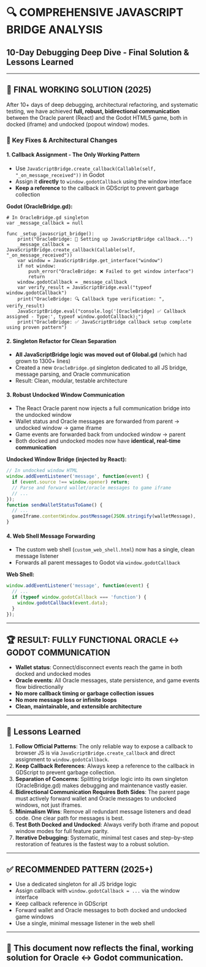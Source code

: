 # 🔍 COMPREHENSIVE JAVASCRIPT BRIDGE ANALYSIS
## 10-Day Debugging Deep Dive - Final Solution & Lessons Learned

---

## 🎉 FINAL WORKING SOLUTION (2025)

After 10+ days of deep debugging, architectural refactoring, and systematic testing, we have achieved **full, robust, bidirectional communication** between the Oracle parent (React) and the Godot HTML5 game, both in docked (iframe) and undocked (popout window) modes.

### 🚀 **Key Fixes & Architectural Changes**

#### 1. **Callback Assignment - The Only Working Pattern**
- Use `JavaScriptBridge.create_callback(Callable(self, "_on_message_received"))` in Godot
- Assign it **directly** to `window.godotCallback` using the window interface
- **Keep a reference** to the callback in GDScript to prevent garbage collection

**Godot (OracleBridge.gd):**
```gdscript
# In OracleBridge.gd singleton
var _message_callback = null

func _setup_javascript_bridge():
    print("OracleBridge: 🔧 Setting up JavaScriptBridge callback...")
    _message_callback = JavaScriptBridge.create_callback(Callable(self, "_on_message_received"))
    var window = JavaScriptBridge.get_interface("window")
    if not window:
        push_error("OracleBridge: ❌ Failed to get window interface")
        return
    window.godotCallback = _message_callback
    var verify_result = JavaScriptBridge.eval("typeof window.godotCallback")
    print("OracleBridge: 🔍 Callback type verification: ", verify_result)
    JavaScriptBridge.eval("console.log('[OracleBridge] ✅ Callback assigned - Type:', typeof window.godotCallback);")
    print("OracleBridge: ✅ JavaScriptBridge callback setup complete using proven pattern")
```

#### 2. **Singleton Refactor for Clean Separation**
- **All JavaScriptBridge logic was moved out of Global.gd** (which had grown to 1300+ lines)
- Created a new `OracleBridge.gd` singleton dedicated to all JS bridge, message parsing, and Oracle communication
- Result: Clean, modular, testable architecture

#### 3. **Robust Undocked Window Communication**
- The React Oracle parent now injects a full communication bridge into the undocked window
- Wallet status and Oracle messages are forwarded from parent → undocked window → game iframe
- Game events are forwarded back from undocked window → parent
- Both docked and undocked modes now have **identical, real-time communication**

**Undocked Window Bridge (injected by React):**
```js
// In undocked window HTML
window.addEventListener('message', function(event) {
  if (event.source !== window.opener) return;
  // Parse and forward wallet/oracle messages to game iframe
  // ...
});
function sendWalletStatusToGame() {
  // ...
  gameIframe.contentWindow.postMessage(JSON.stringify(walletMessage), '*');
}
```

#### 4. **Web Shell Message Forwarding**
- The custom web shell (`custom_web_shell.html`) now has a single, clean message listener
- Forwards all parent messages to Godot via `window.godotCallback`

**Web Shell:**
```js
window.addEventListener('message', function(event) {
  // ...
  if (typeof window.godotCallback === 'function') {
    window.godotCallback(event.data);
  }
});
```

---

## 🏆 **RESULT: FULLY FUNCTIONAL ORACLE ↔ GODOT COMMUNICATION**
- **Wallet status**: Connect/disconnect events reach the game in both docked and undocked modes
- **Oracle events**: All Oracle messages, state persistence, and game events flow bidirectionally
- **No more callback timing or garbage collection issues**
- **No more message loss or infinite loops**
- **Clean, maintainable, and extensible architecture**

---

## 📝 **Lessons Learned**

1. **Follow Official Patterns**: The only reliable way to expose a callback to browser JS is via `JavaScriptBridge.create_callback` and direct assignment to `window.godotCallback`.
2. **Keep Callback References**: Always keep a reference to the callback in GDScript to prevent garbage collection.
3. **Separation of Concerns**: Splitting bridge logic into its own singleton (OracleBridge.gd) makes debugging and maintenance vastly easier.
4. **Bidirectional Communication Requires Both Sides**: The parent page must actively forward wallet and Oracle messages to undocked windows, not just iframes.
5. **Minimalism Wins**: Remove all redundant message listeners and dead code. One clear path for messages is best.
6. **Test Both Docked and Undocked**: Always verify both iframe and popout window modes for full feature parity.
7. **Iterative Debugging**: Systematic, minimal test cases and step-by-step restoration of features is the fastest way to a robust solution.

---

## ✅ **RECOMMENDED PATTERN (2025+)**

- Use a dedicated singleton for all JS bridge logic
- Assign callback with `window.godotCallback = ...` via the window interface
- Keep callback reference in GDScript
- Forward wallet and Oracle messages to both docked and undocked game windows
- Use a single, minimal message listener in the web shell

---

## 🏁 **This document now reflects the final, working solution for Oracle ↔ Godot communication.** 
